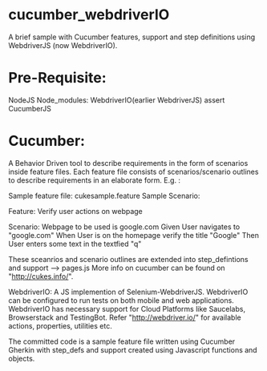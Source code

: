 cucumber_webdriverIO
====================

 A brief sample with Cucumber features, support and step definitions using WebdriverJS (now WebdriverIO). 
 
 Pre-Requisite: 
 ====================
 
 NodeJS
 Node_modules: 
  WebdriverIO(earlier WebdriverJS)
  assert
  CucumberJS
  
 Cucumber:
 ====================
 
 A Behavior Driven tool to describe requirements in the form of scenarios inside feature files.
 Each feature file consists of scenarios/scenario outlines to describe requirements in an elaborate form.
 E.g. : 
 
 Sample feature file: cukesample.feature
 Sample Scenario: 
 
 Feature: Verify user actions on webpage 
 
 Scenario: Webpage to be used is google.com
 Given User navigates to "google.com"
 When User is on the homepage verify the title "Google"
 Then User enters some text in the textfied "q"

These sceanrios and scenario outlines are extended into step_defintions and support --> pages.js
 More info on cucumber can be found on "http://cukes.info/". 
 
 WebdriverIO: A JS implemention of Selenium-WebdriverJS. WebdriverIO can be configured to run tests on both mobile 
 and web applications. WebdriverIO has necessary support for Cloud Platforms like Saucelabs, Browserstack and TestingBot.
 Refer "http://webdriver.io/" for available actions, properties, utilities etc.
 
 The committed code is a sample feature file written using Cucumber Gherkin with step_defs and support created using
 Javascript functions and objects.
 
